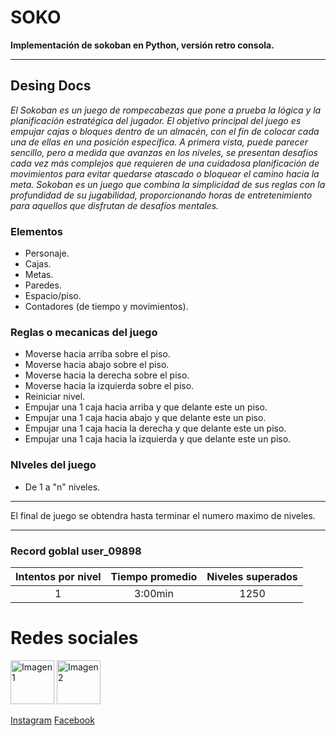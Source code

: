 # SOKO
**Implementación de sokoban en Python, versión retro consola.**
___
## Desing Docs

*El Sokoban es un juego de rompecabezas que pone a prueba la lógica y la planificación estratégica del jugador. El objetivo principal del juego es empujar cajas o bloques dentro de un almacén, con el fin de colocar cada una de ellas en una posición específica. A primera vista, puede parecer sencillo, pero a medida que avanzas en los niveles, se presentan desafíos cada vez más complejos que requieren de una cuidadosa planificación de movimientos para evitar quedarse atascado o bloquear el camino hacia la meta. Sokoban es un juego que combina la simplicidad de sus reglas con la profundidad de su jugabilidad, proporcionando horas de entretenimiento para aquellos que disfrutan de desafíos mentales.*
### Elementos
- Personaje.
- Cajas.
- Metas.
- Paredes.
- Espacio/piso.
- Contadores (de tiempo y movimientos).

### Reglas o mecanicas del juego

- Moverse hacia arriba sobre el piso.
- Moverse hacia abajo sobre el piso.
- Moverse hacia la derecha sobre el piso.
- Moverse hacia la izquierda sobre el piso.
- Reiniciar nivel.
- Empujar una 1 caja hacia arriba y que delante este un piso.
- Empujar una 1 caja hacia abajo y que delante este un piso.
- Empujar una 1 caja hacia la derecha y que delante este un piso.
- Empujar una 1 caja hacia la izquierda y que delante este un piso.

### NIveles del juego

 - De 1 a "n" niveles.
____
El final de juego se obtendra hasta terminar el numero maximo de niveles.
___
### Record goblal __user_09898__ 

| Intentos por nivel | Tiempo promedio | Niveles superados |
|:--------:|:---------------:|:-----------------:|
|1|3:00min|1250|

# Redes sociales
<img src="https://upload.wikimedia.org/wikipedia/commons/thumb/9/95/Instagram_logo_2022.svg/1200px-Instagram_logo_2022.svg.png" alt="Imagen 1" style="width:70px;height:70px;"> <img src="https://www.facebook.com/images/fb_icon_325x325.png" alt="Imagen 2" style="width:70px;height:70px;">

[Instagram](https://www.instagram.com/accounts/login/?next=https%3A%2F%2Fwww.instagram.com%2F) [Facebook](https://www.facebook.com/?locale=es_LA)
